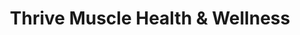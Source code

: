 ---
title: "Thrive Muscle Health & Wellness"
url: /warman/thrive-muscle-health-and-wellness/
shop: massage
---